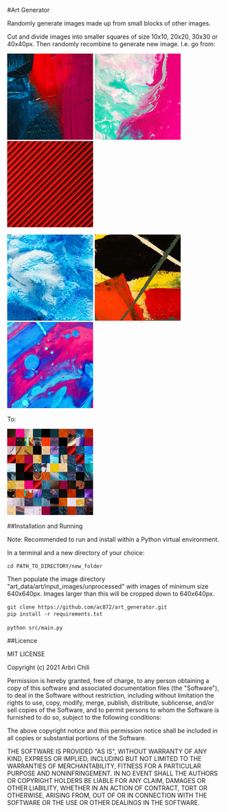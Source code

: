 #Art Generator

Randomly generate images made up from small blocks of other images.

Cut and divide images into smaller squares of size 10x10, 20x20, 30x30 or 40x40px. Then randomly recombine to generate
new image. I.e. go from:

![image1](art_data/art/readme1.png) ![image1](art_data/art/readme2.png) ![image1](art_data/art/readme4.png) 

![image1](art_data/art/readme5.png) ![image1](art_data/art/readme6.png) ![image1](art_data/art/readme7.png) 

To:

![image1](art_data/art/readme3.png)


##Installation and Running

Note: Recommended to run and install within a Python virtual environment.

In a terminal and a new directory of your choice:

```
cd PATH_TO_DIRECTORY/new_folder
```

Then populate the image directory "art_data/art/input_images/unprocessed" with images of minimum size 640x640px. 
Images larger than this will be cropped down to 640x640px.

```
git clone https://github.com/ac872/art_generator.git
pip install -r requirements.txt

python src/main.py
```

##Licence

MIT LICENSE

Copyright (c) 2021 Arbri Chili

Permission is hereby granted, free of charge, to any person obtaining a copy
of this software and associated documentation files (the "Software"), to deal
in the Software without restriction, including without limitation the rights
to use, copy, modify, merge, publish, distribute, sublicense, and/or sell
copies of the Software, and to permit persons to whom the Software is
furnished to do so, subject to the following conditions:

The above copyright notice and this permission notice shall be included in all
copies or substantial portions of the Software.

THE SOFTWARE IS PROVIDED "AS IS", WITHOUT WARRANTY OF ANY KIND, EXPRESS OR
IMPLIED, INCLUDING BUT NOT LIMITED TO THE WARRANTIES OF MERCHANTABILITY,
FITNESS FOR A PARTICULAR PURPOSE AND NONINFRINGEMENT. IN NO EVENT SHALL THE
AUTHORS OR COPYRIGHT HOLDERS BE LIABLE FOR ANY CLAIM, DAMAGES OR OTHER
LIABILITY, WHETHER IN AN ACTION OF CONTRACT, TORT OR OTHERWISE, ARISING FROM,
OUT OF OR IN CONNECTION WITH THE SOFTWARE OR THE USE OR OTHER DEALINGS IN THE
SOFTWARE.
